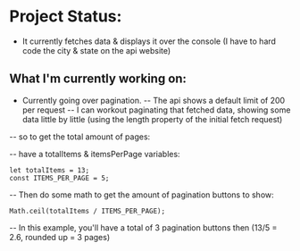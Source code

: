 # Project Status:

- It currently fetches data & displays it over the console (I have to hard code the city & state on the api website)

## What I'm currently working on:

- Currently going over pagination.
-- The api shows a default limit of 200 per request
-- I can workout paginating that fetched data, showing some data little by little (using the length property of the initial fetch request)

-- so to get the total amount of pages:

-- have a totalItems & itemsPerPage variables: 
```
let totalItems = 13;
const ITEMS_PER_PAGE = 5;
```
-- Then do some math to get the amount of pagination buttons to show:
```
Math.ceil(totalItems / ITEMS_PER_PAGE);
```
-- In this example, you'll have a total of 3 pagination buttons then (13/5 = 2.6, rounded up = 3 pages)